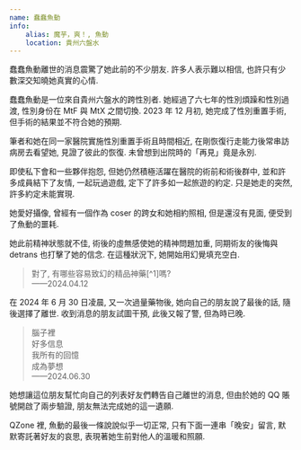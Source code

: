 ```yaml
---
name: 蠢蠢魚動
info: 
    alias: 魔芋，爽！, 魚動
    location: 貴州六盤水
---
```


蠢蠢魚動離世的消息震驚了她此前的不少朋友. 許多人表示難以相信, 也許只有少數深交知曉她真實的心情.   

蠢蠢魚動是一位來自貴州六盤水的跨性別者. 她經過了六七年的性別煩躁和性別過渡, 性別身份在 MtF 與 MtX 之間切換. 2023 年 12 月初, 她完成了性別重置手術, 但手術的結果並不符合她的預期.   

筆者和她在同一家醫院實施性別重置手術且時間相近, 在剛恢復行走能力後常串訪病房去看望她, 見證了彼此的恢復. 未曾想到出院時的「再見」竟是永別.   

即使私下會和一些夥伴抱怨, 但她仍然積極活躍在醫院的術前和術後群中, 並和許多成員結下了友情, 一起玩過遊戲, 定下了許多如一起旅遊的約定. 只是她走的突然, 許多約定未能實現.   

她愛好攝像, 曾經有一個作為 coser 的跨女和她相約照相, 但是還沒有見面, 便受到了魚動的噩耗.   

她此前精神狀態就不佳, 術後的虛無感使她的精神問題加重, 同期術友的後悔與 detrans 也打擊了她的信念. 在這種狀況下, 她開始用幻覺填充空白.   

> 對了, 有哪些容易致幻的精品神藥[^1]嗎?   
> ——2024.04.12

在 2024 年 6 月 30 日凌晨, 又一次過量藥物後, 她向自己的朋友說了最後的話, 隨後選擇了離世. 收到消息的朋友試圖干預, 此後又報了警, 但為時已晚.   

> 腦子裡  
> 好多信息  
> 我所有的回憶  
> 成為夢想  
> ——2024.06.30  

她想讓這位朋友幫忙向自己的列表好友們轉告自己離世的消息, 但由於她的 QQ 賬號開啟了兩步驗證, 朋友無法完成她的這一遺願.   

QZone 裡, 魚動的最後一條說說似乎一切正常, 只有下面一連串「晚安」留言, 默默寄託著好友的哀思, 表現著她生前對他人的溫暖和照願.  
